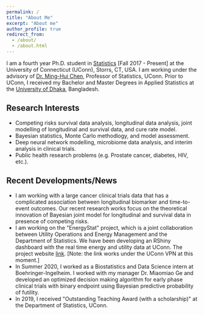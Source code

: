```yaml
---
permalink: /
title: "About Me"
excerpt: "About me"
author_profile: true
redirect_from: 
  - /about/
  - /about.html
---
```

I am a fourth year Ph.D. student in [Statistics](https://stat.uconn.edu/) [Fall 2017 - Present] at the University of Connecticut (UConn), Storrs, CT, USA. I am working under the advisory of [Dr. Ming-Hui Chen](http://merlot.stat.uconn.edu/~mhchen/), Professor of Statistics, UConn. Prior to UConn, I received my Bachelor and Master Degrees in Applied Statistics at the [University of Dhaka](https://www.isrt.ac.bd/people/tsheikh/), Bangladesh.
<!---
My research works broadly focus on competing risks survival data analysis, longitudinal data analysis, joint modelling of longitudinal and survival data, cure rate model, Bayesian computation, and model assessment. I intend to develop statistical methodology to model prostate cancer data. I am also interested in the applications of deep neural network modelling to survival data.
-->

## Research Interests
- Competing risks survival data analysis, longitudinal data analysis, joint modelling of longitudinal and survival data, and cure rate model.
- Bayesian statistics, Monte Carlo methodlogy, and model assessment.
- Deep neural network modelling, microbiome data analysis, and interim analysis in clinical trials.
- Public health research problems (e.g. Prostate cancer, diabetes, HIV, etc.).

## Recent Developments/News
* I am working with a large cancer clinical trials data that has a complicated association between longitudinal biomarker and time-to-event outcomes. Our recent research works focus on the theoretical innovation of Bayesian joint model for longitudinal and survival data in presence of competing risks. 
* I am working on the "EnergyStat" project, which is a joint collaboration between Utility Operations and Energy Management and the Department of Statistics. We have been developing an RShiny dashboard with the real time energy and utility data at UConn. The project website [link](http://energystats.fo.uconn.edu:9999/). [Note: the link works under the UConn VPN at this moment.]
* In Summer 2020, I worked as a Biostatistics and Data Science intern at Boehringer-Ingelheim. I worked with my manager Dr. Miaomiao Ge and developed an optimized decision making algorithm for early phase clinical trials with binary endpoint using Bayesian predictive probability of futility.
* In 2019, I received "Outstanding Teaching Award (with a scholarship)" at the Department of Statistics, UConn.

